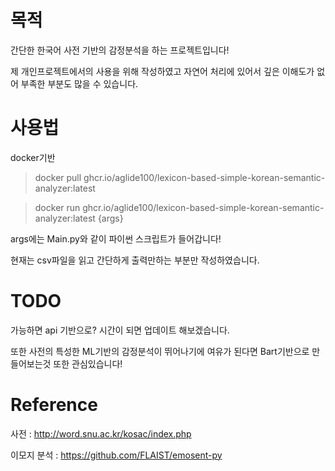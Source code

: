 # 목적

간단한 한국어 사전 기반의 감정분석을 하는 프로젝트입니다!

제 개인프로젝트에서의 사용을 위해 작성하였고 자연어 처리에 있어서 깊은 이해도가 없어 부족한 부분도 많을 수 있습니다.

# 사용법

docker기반

> docker pull ghcr.io/aglide100/lexicon-based-simple-korean-semantic-analyzer:latest

> docker run ghcr.io/aglide100/lexicon-based-simple-korean-semantic-analyzer:latest {args}

args에는 Main.py와 같이 파이썬 스크립트가 들어갑니다!

현재는 csv파일을 읽고 간단하게 출력만하는 부분만 작성하였습니다.

# TODO

가능하면 api 기반으로? 시간이 되면 업데이트 해보겠습니다.

또한 사전의 특성한 ML기반의 감정분석이 뛰어나기에 여유가 된다면 Bart기반으로 만들어보는것 또한 관심있습니다!

# Reference

사전 : http://word.snu.ac.kr/kosac/index.php

이모지 분석 : https://github.com/FLAIST/emosent-py
